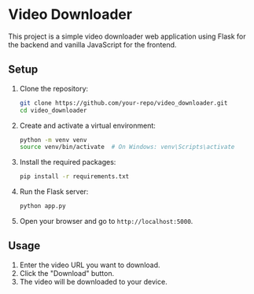 # Video Downloader

This project is a simple video downloader web application using Flask for the backend and vanilla JavaScript for the frontend.

## Setup

1. Clone the repository:
    ```bash
    git clone https://github.com/your-repo/video_downloader.git
    cd video_downloader
    ```

2. Create and activate a virtual environment:
    ```bash
    python -m venv venv
    source venv/bin/activate  # On Windows: venv\Scripts\activate
    ```

3. Install the required packages:
    ```bash
    pip install -r requirements.txt
    ```

4. Run the Flask server:
    ```bash
    python app.py
    ```

5. Open your browser and go to `http://localhost:5000`.

## Usage

1. Enter the video URL you want to download.
2. Click the "Download" button.
3. The video will be downloaded to your device.
